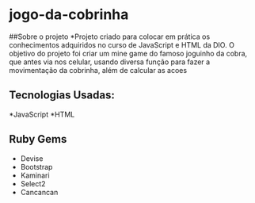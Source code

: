 # jogo-da-cobrinha
##Sobre o projeto 
*Projeto criado para colocar em prática os conhecimentos adquiridos no curso de JavaScript e HTML da DIO. O objetivo do projeto foi criar um mine game do famoso joguinho da cobra, que antes via nos celular, usando diversa função para fazer a movimentação da cobrinha, além de calcular as acoes 

## Tecnologias Usadas:
*JavaScript
*HTML

## Ruby Gems

* Devise
* Bootstrap
* Kaminari
* Select2
* Cancancan
